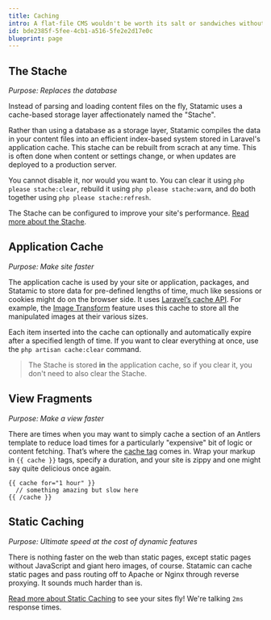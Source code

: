 ```yaml
---
title: Caching
intro: A flat-file CMS wouldn't be worth its salt or sandwiches without a few different intelligent caching mechanisms. Let's explore them.
id: bde2385f-5fee-4cb1-a516-5fe2e2d17e0c
blueprint: page
---
```

## The Stache

_Purpose: Replaces the database_

Instead of parsing and loading content files on the fly, Statamic uses a cache-based storage layer affectionately named the "Stache".

Rather than using a database as a storage layer, Statamic compiles the data in your content files into an efficient index-based system stored in Laravel's application cache. This stache can be rebuilt from scrach at any time. This is often done when content or settings change, or when updates are deployed to a production server.

You cannot disable it, nor would you want to. You can clear it using `php please stache:clear`, rebuild it using `php please stache:warm`, and do both together using `php please stache:refresh`.

The Stache can be configured to improve your site's performance. [Read more about the Stache](/stache).


## Application Cache

_Purpose: Make site faster_

The application cache is used by your site or application, packages, and Statamic to store data for pre-defined lengths of time, much like sessions or cookies might do on the browser side. It uses [Laravel’s cache API](https://laravel.com/docs/cache). For example, the [Image Transform](/tags/glide) feature uses this cache to store all the manipulated images at their various sizes.

Each item inserted into the cache can optionally and automatically expire after a specified length of time. If you want to clear everything at once, use the `php artisan cache:clear` command.

> The Stache is stored **in** the application cache, so if you clear it, you don't need to also clear the Stache.


## View Fragments

_Purpose: Make a view faster_

There are times when you may want to simply cache a section of an Antlers template to reduce load times for a particularly "expensive" bit of logic or content fetching. That’s where the [cache tag](/tags/cache) comes in. Wrap your markup in `{{ cache }}` tags, specify a duration, and your site is zippy and one might say quite delicious once again.

```
{{ cache for="1 hour" }}
  // something amazing but slow here
{{ /cache }}
```

## Static Caching

_Purpose: Ultimate speed at the cost of dynamic features_

There is nothing faster on the web than static pages, except static pages without JavaScript and giant hero images, of course. Statamic can cache static pages and pass routing off to Apache or Nginx through reverse proxying. It sounds much harder than is.

[Read more about Static Caching](/static-caching) to see your sites fly! We're talking `2ms` response times.
